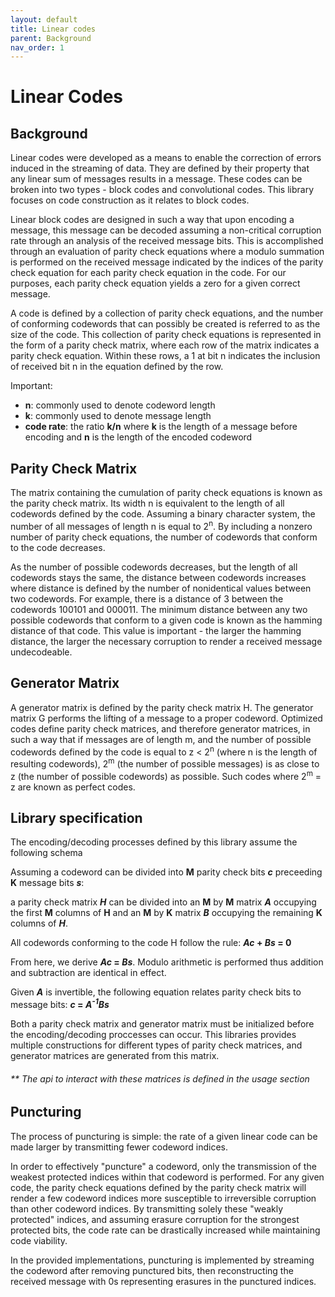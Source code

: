 ```yaml
---
layout: default
title: Linear codes
parent: Background
nav_order: 1
---
```


# Linear Codes
## Background
Linear codes were developed as a means to enable the correction of errors induced in the streaming of data. They are defined by their property that any linear sum of messages results in a message. These codes can be broken into two types - block codes and convolutional codes. This library focuses on code construction as it relates to block codes.

Linear block codes are designed in such a way that upon encoding a message, this message can be decoded assuming a non-critical corruption rate through an analysis of the received message bits. This is accomplished through an evaluation of parity check equations where a modulo summation is performed on the received message indicated by the indices of the parity check equation for each parity check equation in the code. For our purposes, each parity check equation yields a zero for a given correct message.

A code is defined by a collection of parity check equations, and the number of conforming codewords that can possibly be created is referred to as the size of the code. This collection of parity check equations is represented in the form of a parity check matrix, where each row of the matrix indicates a parity check equation. Within these rows, a 1 at bit n indicates the inclusion of received bit n in the equation defined by the row.

Important:
* <strong>n</strong>: commonly used to denote codeword length
* <strong>k</strong>: commonly used to denote message length
* <strong>code rate</strong>: the ratio <strong>k/n</strong> where <strong>k</strong> is the length of a message before encoding and <strong>n</strong> is the length of the encoded codeword

## Parity Check Matrix
The matrix containing the cumulation of parity check equations is known as the parity check matrix. Its width n is equivalent to the length of all codewords defined by the code. Assuming a binary character system, the number of all messages of length n is equal to 2<sup>n</sup>. By including a nonzero number of parity check equations, the number of codewords that conform to the code decreases. 

As the number of possible codewords decreases, but the length of all codewords stays the same, the distance between codewords increases where distance is defined by the number of nonidentical values between two codewords. For example, there is a distance of 3 between the codewords 100101 and 000011. The minimum distance between any two possible codewords that conform to a given code is known as the hamming distance of that code. This value is important - the larger the hamming distance, the larger the necessary corruption to render a received message undecodeable. 

## Generator Matrix
A generator matrix is defined by the parity check matrix H. The generator matrix G performs the lifting of a message to a proper codeword. Optimized codes define parity check matrices, and therefore generator matrices, in such a way that if messages are of length m, and the number of possible codewords defined by the code is equal to z < 2<sup>n</sup> (where n is the length of resulting codewords), 2<sup>m</sup> (the number of possible messages) is as close to z (the number of possible codewords) as possible. Such codes where 2<sup>m</sup> = z are known as perfect codes.

## Library specification
The encoding/decoding processes defined by this library assume the following schema 

Assuming a codeword can be divided into <strong>M</strong> parity check bits *<strong>c</strong>* preceeding <strong>K</strong> message bits *<strong>s</strong>*:

a parity check matrix *<strong>H</strong>* can be divided into an <strong>M</strong> by <strong>M</strong> matrix *<strong>A</strong>* occupying the first <strong>M</strong> columns of <strong>H</strong> and an <strong>M</strong> by <strong>K</strong> matrix *<strong>B</strong>* occupying the remaining <strong>K</strong> columns of *<strong>H</strong>*. 

All codewords conforming to the code H follow the rule:
<strong>*Ac* + *Bs* = 0</strong>

From here, we derive <strong>*Ac* = *Bs*</strong>. Modulo arithmetic is performed thus addition and subtraction are identical in effect.

Given *<strong>A</strong>* is invertible, the following equation relates parity check bits to message bits:
<strong>*c* = *A<sup>-1</sup>Bs*</strong>

Both a parity check matrix and generator matrix must be initialized before the encoding/decoding proccesses can occur. This libraries provides multiple constructions for different types of parity check matrices, and generator matrices are generated from this matrix.

###### ** The api to interact with these matrices is defined in the usage section

## Puncturing
The process of puncturing is simple: the rate of a given linear code can be made larger by transmitting fewer codeword indices.

In order to effectively "puncture" a codeword, only the transmission of the weakest protected indices within that codeword is performed. For any given code, the parity check equations defined by the parity check matrix will render a few codeword indices more susceptible to irreversible corruption than other codeword indices. By transmitting solely these "weakly protected" indices, and assuming erasure corruption for the strongest protected bits, the code rate can be drastically increased while maintaining code viability.

In the provided implementations, puncturing is implemented by streaming the codeword after removing punctured bits, then reconstructing the received message with 0s representing erasures in the punctured indices.

